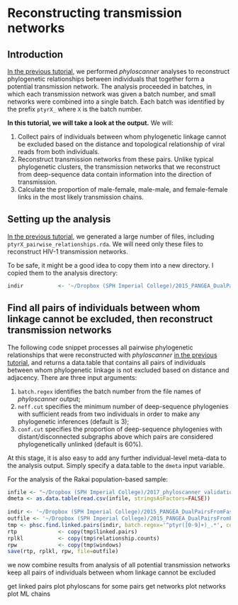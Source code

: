 # Reconstructing transmission networks

## Introduction
[In the previous tutorial](Rakai.01.run_phyloscanner.md), we performed *phyloscanner* analyses to reconstruct phylogenetic relationships between individuals that together form a potential transmission network. The analysis proceeded in batches, in which each transmission network was given a batch number, and small networks were combined into a single batch. Each batch was identified by the prefix `ptyrX_` where `X` is the batch number. 

**In this tutorial, we will take a look at the output.** We will:
1. Collect pairs of individuals between whom phylogenetic linkage cannot be excluded based on the distance and topological relationship of viral reads from both individuals. 
2. Reconstruct transmission networks from these pairs. Unlike typical phylogenetic clusters, the transmission networks that we reconstruct from deep-sequence data contain information into the direction of transmission. 
3. Calculate the proportion of male-female, male-male, and female-female links in the most likely transmission chains. 

## Setting up the analysis
[In the previous tutorial](Rakai.01.run_phyloscanner.md), we generated a large number of files, including `ptyrX_pairwise_relationships.rda`. We will need only these files to reconstruct HIV-1 transmission networks. 

To be safe, it might be a good idea to copy them into a new directory. I copied them to the analysis directory:
```r
indir			<- '~/Dropbox (SPH Imperial College)/2015_PANGEA_DualPairsFromFastQIVA/RakaiPopSample_phyloscanner_analysis' 
```
 
## Find all pairs of individuals between whom linkage cannot be excluded, then reconstruct transmission networks
The following code snippet processes all pairwise phylogenetic relationships that were reconstructed with *phyloscanner* [in the previous tutorial](Rakai.01.run_phyloscanner.md), and returns a data.table that contains all pairs of individuals between whom phylogenetic linkage is not excluded based on distance and adjacency. There are three input arguments: 
1. `batch.regex` identifies the batch number from the file names of *phyloscanner* output; 
2. `neff.cut`  specifies the minimum number of deep-sequence phylogenies with sufficient reads from two individuals in order to make any phylogenetic inferences (default is 3); 
3. `conf.cut` specifies the proportion of deep-sequence phylogenies with distant/disconnected subgraphs above which pairs are considered phylogenetically unlinked (default is 60%).

At this stage, it is also easy to add any further individual-level meta-data to the analysis output. Simply specify a data.table to the `dmeta` input variable. 

For the analysis of the Rakai population-based sample:
```r
infile <- "~/Dropbox (SPH Imperial College)/2017_phyloscanner_validation/Supp_Data/Data_Set_S2.csv"
dmeta <- as.data.table(read.csv(infile, stringsAsFactors=FALSE))
	
indir <- '~/Dropbox (SPH Imperial College)/2015_PANGEA_DualPairsFromFastQIVA/RakaiPopSample_phyloscanner_analysis'
outfile <- '~/Dropbox (SPH Imperial College)/2015_PANGEA_DualPairsFromFastQIVA/RakaiPopSample_phyloscanner_analysis/todi_pairs_171122_cl25_d50_prior23_min30.rda'
tmp <- phsc.find.linked.pairs(indir, batch.regex='^ptyr([0-9]+)_.*', conf.cut=0.6, neff.cut=3, verbose=TRUE, dmeta=dmeta)
rtp				<- copy(tmp$linked.pairs)
rplkl			<- copy(tmp$relationship.counts)
rpw				<- copy(tmp$windows)
save(rtp, rplkl, rpw, file=outfile)	 
```

we now combine results from analysis of all potential transmission networks
keep all pairs of individuals between whom linkage cannot be excluded

get linked pairs
plot phyloscans for some pairs
get networks
plot networks
plot ML chains


